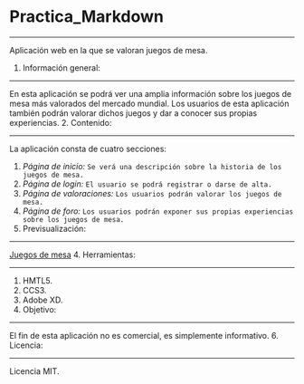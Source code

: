 # Practica_Markdown
***
Aplicación web en la que se valoran juegos de mesa.
1. Información general:
***
En esta aplicación se podrá ver una amplia información sobre los juegos de mesa más valorados del mercado mundial. Los usuarios de esta aplicación también podrán valorar dichos juegos y dar a conocer sus propias experiencias.
2. Contenido:
***
La aplicación consta de cuatro secciones:
1. *Página de inicio:*
```Se verá una descripción sobre la historia de los juegos de mesa.```
2. *Página de login:*
```El usuario se podrá registrar o darse de alta.```
3. *Página de valoraciones:*
```Los usuarios podrán valorar los juegos de mesa.```
4. *Página de foro:*
```Los usuarios podrán exponer sus propias experiencias sobre los juegos de mesa.```
3. Previsualización:
***
[Juegos de mesa](./img/juego.jpg)
4. Herramientas:
***
1. HMTL5.
2. CCS3.
3. Adobe XD.
5. Objetivo:
***
El fin de esta aplicación no es comercial, es simplemente informativo.
6. Licencia:
***
Licencia MIT.
